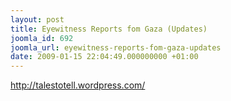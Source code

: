```yaml
---
layout: post
title: Eyewitness Reports fom Gaza (Updates)
joomla_id: 692
joomla_url: eyewitness-reports-fom-gaza-updates
date: 2009-01-15 22:04:49.000000000 +01:00
---
```

<a target="_blank" href="http://talestotell.wordpress.com/">http://talestotell.wordpress.com/</a>
